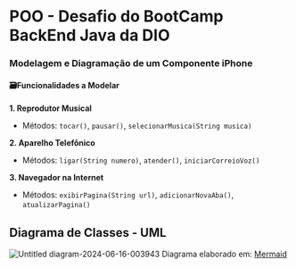 # POO - Desafio do BootCamp BackEnd Java da DIO
### Modelagem e Diagramação de um Componente iPhone
#### 🗃**Funcionalidades a Modelar**

**1. Reprodutor Musical**
- Métodos: `tocar()`, `pausar()`, `selecionarMusica(String musica)`
  
**2. Aparelho Telefônico**
- Métodos: `ligar(String numero)`, `atender()`, `iniciarCorreioVoz()`
  
**3. Navegador na Internet**
- Métodos: `exibirPagina(String url)`, `adicionarNovaAba()`, `atualizarPagina()`

## Diagrama de Classes - UML

![Untitled diagram-2024-06-16-003943](https://github.com/Mescxll/ModelagemIphone/assets/163140974/fe932040-a5bb-4f8e-805b-82442fae20c7)
Diagrama elaborado em: [Mermaid](https://mermaid.live/edit#pako:eNqdU8Fu2zAM_RVDpwRLmyXZ0tYIAhTLDgPWoliGHQZfGIm2idmiIUvB2sD_Pjm2U7s-dbrYenwkHynyJCQrFKGQGZTljiAxkEc68OeMBD-wMKycZfPgSpKQBafGXJ8PliWYyTToQQW48i1WYoaSWEMbZLK3hnQSaM5xBw02jfSrx2ZD2qKJQeJ228BVZ2903RdgMEv5pw8dsybJA2EZJV5El8blaHiHLRenPSJY1ArNd8-XwJO-iXxUAvOFjUHiX_zStwbBe9Q-whETUGy-1USNdiAW_9KBzBMkpC-tcSYbyFTUNPCRj3B_gMmwBgcZvUAX4r9lBvSU-v70xW02Z9PIo3HYU2kxh6HDKMvri3Sv1km85G8TX11txxM3YozffkQZNXzE6KQH_VZFWsyEH5YcSPmlOJcVCZtijpEI_a8C8ycSka48D7zG_bOWIrTG4UwYdkkqwhiy0t9cofxstRvVURrwqyJf3YWZMfgJFOFJ2Oei3sXES_PxJeuYkhr3w-Dh1NqiDOfz2nydkE3d4VpyPi9JpWBserxbz9fL9S0sV7i-WcHn1UrJw-LuNl5-WsTq5uNiCaKqZgLP-R_axa8_M1GA_s2ct6Kqf70jRus)
